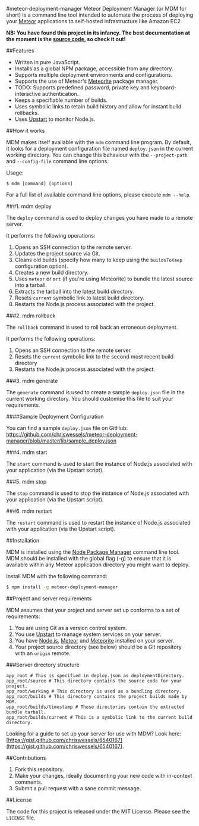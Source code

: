 #meteor-deployment-manager
Meteor Deployment Manager (or MDM for short) is a command line tool intended to automate the process of deploying your [Meteor](http://www.meteor.com/) applications to self-hosted infrastructure like Amazon EC2.

**NB: You have found this project in its infancy. The best documentation at the moment is the [source code](https://github.com/chriswessels/meteor-deployment-manager/blob/master/lib/meteor-deployment-manager.js), so check it out!**

##Features
- Written in pure JavaScript.
- Installs as a global NPM package, accessible from any directory.
- Supports multiple deployment environments and configurations.
- Supports the use of Meteor's [Meteorite](https://github.com/oortcloud/meteorite) package manager.
- TODO: Supports predefined password, private key and keyboard-interactive authentication.
- Keeps a specifiable number of builds.
- Uses symbolic links to retain build history and allow for instant build rollbacks.
- Uses [Upstart](http://upstart.ubuntu.com) to monitor Node.js.

##How it works

MDM makes itself available with the `mdm` command line program. By default, it looks for a deployment configuration file named `deploy.json` in the current working directory. You can change this behaviour with the `--project-path` and `--config-file` command line options.

Usage:

```text
$ mdm [command] [options]

```

For a full list of available command line options, please execute `mdm --help`.

###1. mdm deploy

The `deploy` command is used to deploy changes you have made to a remote server.

It performs the following operations:

1. Opens an SSH connection to the remote server.
1. Updates the project source via Git.
1. Cleans old builds (specify how many to keep using the `buildsToKeep` configuration option).
1. Creates a new build directory.
1. Uses `meteor` or `mrt` (if you're using Meteorite) to bundle the latest source into a tarball.
1. Extracts the tarball into the latest build directory.
1. Resets `current` symbolic link to latest build directory.
1. Restarts the Node.js process associated with the project.


###2. mdm rollback

The `rollback` command is used to roll back an erroneous deployment.

It performs the following operations:

1. Opens an SSH connection to the remote server.
1. Resets the `current` symbolic link to the second most recent build directory
1. Restarts the Node.js process associated with the project.

###3. mdm generate

The `generate` command is used to create a sample `deploy.json` file in the current working directory. You should customise this file to suit your requirements.

####Sample Deployment Configuration

You can find a sample `deploy.json` file on GitHub: https://github.com/chriswessels/meteor-deployment-manager/blob/master/lib/sample_deploy.json

###4. mdm start

The `start` command is used to start the instance of Node.js associated with your application (via the Upstart script).

###5. mdm stop

The `stop` command is used to stop the instance of Node.js associated with your application (via the Upstart script).

###6. mdm restart

The `restart` command is used to restart the instance of Node.js associated with your application (via the Upstart script).

##Installation

MDM is installed using the [Node Package Manager](https://npmjs.org) command line tool. MDM should be installed with the global flag (-g) to ensure that it is available within any Meteor application directory you might want to deploy.

Install MDM with the following command:

```sh
$ npm install -g meteor-deployment-manager
```

##Project and server requirements

MDM assumes that your project and server set up conforms to a set of requirements:

1. You are using Git as a version control system.
1. You use [Upstart](http://upstart.ubuntu.com) to manage system services on your server.
1. You have [Node.js](http://nodejs.org/), [Meteor](http://www.meteor.com) and [Meteorite](https://github.com/oortcloud/meteorite) installed on your server.
1. Your project source directory (see below) should be a Git repository with an `origin` remote.

###Server directory structure

```text
app_root # This is specified in deploy.json as deploymentDirectory.
app_root/source # This directory contains the source code for your project.
app_root/working # This directory is used as a bundling directory.
app_root/builds # This directory contains the project builds made by MDM.
app_root/builds/timestamp # These directories contain the extracted bundle tarball.
app_root/builds/current # This is a symbolic link to the current build directory.
```

Looking for a guide to set up your server for use with MDM? Look here: [https://gist.github.com/chriswessels/6540167](https://gist.github.com/chriswessels/6540167).

##Contributions

1. Fork this repository.
1. Make your changes, ideally documenting your new code with in-context comments.
1. Submit a pull request with a sane commit message.

##License

The code for this project is released under the MIT License. Please see the `LICENSE` file.
